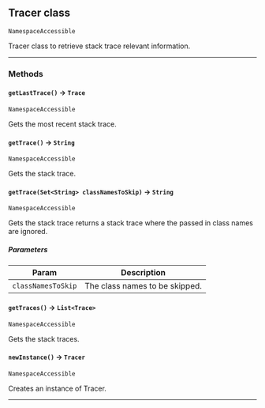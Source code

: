 ## Tracer class

`NamespaceAccessible`

Tracer class to retrieve stack trace relevant information.

---
### Methods
<!-- panels:start -->
<!-- div:left-panel -->
#### `getLastTrace()` → `Trace`

`NamespaceAccessible`

Gets the most recent stack trace.

<!-- panels:end -->
<!-- panels:start -->
<!-- div:left-panel -->
#### `getTrace()` → `String`

`NamespaceAccessible`

Gets the stack trace.

<!-- panels:end -->
<!-- panels:start -->
<!-- div:left-panel -->
#### `getTrace(Set<String> classNamesToSkip)` → `String`

`NamespaceAccessible`

Gets the stack trace returns a stack trace where the passed in class names are ignored.

##### Parameters
|Param|Description|
|-----|-----------|
|`classNamesToSkip` |  The class names to be skipped. |

<!-- panels:end -->
<!-- panels:start -->
<!-- div:left-panel -->
#### `getTraces()` → `List<Trace>`

`NamespaceAccessible`

Gets the stack traces.

<!-- panels:end -->
<!-- panels:start -->
<!-- div:left-panel -->
#### `newInstance()` → `Tracer`

`NamespaceAccessible`

Creates an instance of Tracer.

<!-- panels:end -->
---

